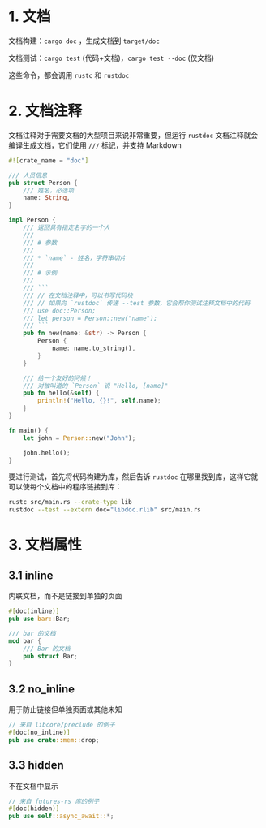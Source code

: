 # 1. 文档

文档构建：`cargo doc` ，生成文档到 `target/doc`

文档测试：`cargo test` (代码+文档)，`cargo test --doc` (仅文档)

这些命令，都会调用 `rustc` 和 `rustdoc`



# 2. 文档注释

文档注释对于需要文档的大型项目来说非常重要，但运行 `rustdoc` 文档注释就会编译生成文档，它们使用 `///` 标记，并支持 Markdown

```rust
#![crate_name = "doc"]

/// 人员信息
pub struct Person {
    /// 姓名，必选项
    name: String,
}

impl Person {
    /// 返回具有指定名字的一个人
    ///
    /// # 参数
    ///
    /// * `name` - 姓名，字符串切片
    ///
    /// # 示例
    ///
    /// ```
    /// // 在文档注释中，可以书写代码块
    /// // 如果向 `rustdoc` 传递 --test 参数，它会帮你测试注释文档中的代码
    /// use doc::Person;
    /// let person = Person::new("name");
    /// ```
    pub fn new(name: &str) -> Person {
        Person {
            name: name.to_string(),
        }
    }

    /// 给一个友好的问候！
    /// 对被叫道的 `Person` 说 "Hello, [name]"
    pub fn hello(&self) {
        println!("Hello, {}!", self.name);
    }
}

fn main() {
    let john = Person::new("John");

    john.hello();
}
```

要进行测试，首先将代码构建为库，然后告诉 `rustdoc` 在哪里找到库，这样它就可以使每个文档中的程序链接到库：

```bash
rustc src/main.rs --crate-type lib
rustdoc --test --extern doc="libdoc.rlib" src/main.rs
```



# 3. 文档属性

## 3.1 inline

内联文档，而不是链接到单独的页面

```rust
#[doc(inline)]
pub use bar::Bar;

/// bar 的文档
mod bar {
    /// Bar 的文档
    pub struct Bar;
}
```



## 3.2 no_inline

用于防止链接但单独页面或其他未知

```rust
// 来自 libcore/preclude 的例子
#[doc(no_inline)]
pub use crate::mem::drop;
```



## 3.3 hidden

不在文档中显示

```rust
// 来自 futures-rs 库的例子
#[doc(hidden)]
pub use self::async_await::*;
```

